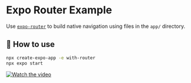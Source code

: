 # Expo Router Example

Use [`expo-router`](https://docs.expo.dev/router/introduction/) to build native navigation using files in the `app/` directory.

## 🚀 How to use

```sh
npx create-expo-app -e with-router
npx expo start

```
[![Watch the video]()](https://youtube.com/shorts/JX-V4TR0pQ0?feature=share)


